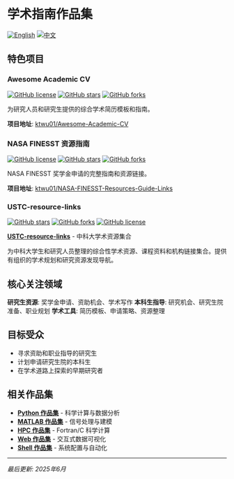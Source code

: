 # 学术指南作品集

[![English](https://img.shields.io/badge/lang-English-blue.svg)](README.md)
[![中文](https://img.shields.io/badge/lang-中文-brown.svg)](README.CN.md)

## 特色项目

### Awesome Academic CV
[![GitHub license](https://img.shields.io/github/license/ktwu01/Awesome-Academic-CV?color=blue)](https://github.com/ktwu01/Awesome-Academic-CV/blob/master/LICENSE)
[![GitHub stars](https://img.shields.io/github/stars/ktwu01/Awesome-Academic-CV)](https://github.com/ktwu01/Awesome-Academic-CV)
[![GitHub forks](https://img.shields.io/github/forks/ktwu01/Awesome-Academic-CV)](https://github.com/ktwu01/Awesome-Academic-CV/fork)

为研究人员和研究生提供的综合学术简历模板和指南。

**项目地址**: [ktwu01/Awesome-Academic-CV](https://github.com/ktwu01/Awesome-Academic-CV)

### NASA FINESST 资源指南
[![GitHub license](https://img.shields.io/github/license/ktwu01/NASA-FINESST-Resources-Guide-Links?color=blue)](https://github.com/ktwu01/NASA-FINESST-Resources-Guide-Links/blob/master/LICENSE)
[![GitHub stars](https://img.shields.io/github/stars/ktwu01/NASA-FINESST-Resources-Guide-Links)](https://github.com/ktwu01/NASA-FINESST-Resources-Guide-Links)
[![GitHub forks](https://img.shields.io/github/forks/ktwu01/NASA-FINESST-Resources-Guide-Links)](https://github.com/ktwu01/NASA-FINESST-Resources-Guide-Links/fork)

NASA FINESST 奖学金申请的完整指南和资源链接。

**项目地址**: [ktwu01/NASA-FINESST-Resources-Guide-Links](https://github.com/ktwu01/NASA-FINESST-Resources-Guide-Links)

### USTC-resource-links
[![GitHub stars](https://img.shields.io/github/stars/ktwu01/USTC-resource-links)](https://github.com/ktwu01/USTC-resource-links)
[![GitHub forks](https://img.shields.io/github/forks/ktwu01/USTC-resource-links)](https://github.com/ktwu01/USTC-resource-links/fork)
[![GitHub license](https://img.shields.io/github/license/ktwu01/USTC-resource-links)](https://github.com/ktwu01/USTC-resource-links/blob/master/LICENSE)

**[USTC-resource-links](https://github.com/ktwu01/USTC-resource-links)** - 中科大学术资源集合

为中科大学生和研究人员整理的综合性学术资源、课程资料和机构链接集合。提供有组织的学术规划和研究资源发现导航。


## 核心关注领域

**研究生资源**: 奖学金申请、资助机会、学术写作
**本科生指导**: 研究机会、研究生院准备、职业规划
**学术工具**: 简历模板、申请策略、资源整理

## 目标受众

- 寻求资助和职业指导的研究生
- 计划申请研究生院的本科生
- 在学术道路上探索的早期研究者

## 相关作品集

- **[Python 作品集](../python/)** - 科学计算与数据分析
- **[MATLAB 作品集](../matlab/)** - 信号处理与建模
- **[HPC 作品集](../hpc/)** - Fortran/C 科学计算
- **[Web 作品集](../web/)** - 交互式数据可视化
- **[Shell 作品集](../shell/)** - 系统配置与自动化

---

*最后更新: 2025年6月*
